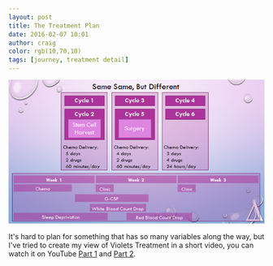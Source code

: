 ```yaml
---
layout: post
title: The Treatment Plan
date: 2016-02-07 10:01
author: craig
color: rgb(10,70,10)
tags: [journey, treatment detail]
---
```

![Image of a Induction cycle](/assets/img/posts/inductioncycle.png "Induction cycle")

It's hard to plan for something that has so many variables along the way, but I've tried to create my view of Violets Treatment in a short video, you can watch it on YouTube  [Part 1](https://youtu.be/B4Lf4A5mEVg) and [Part 2](https://youtu.be/30twTfIxPc8).
